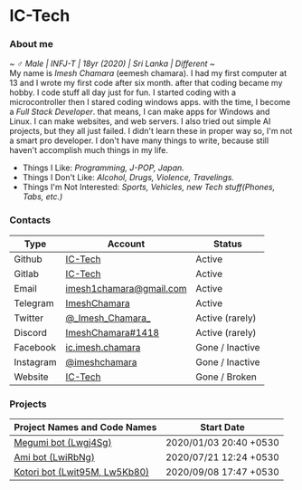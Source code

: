 # IC-Tech
### About me
*~ ♂️ Male | INFJ-T | 18yr (2020) | Sri Lanka | Different ~*<br>
My name is *Imesh Chamara* (eemesh chamara). I had my first computer at 13 and I wrote my first code after six month. after that coding became my hobby. I code stuff all day just for fun. I started coding with a microcontroller then I stared coding windows apps. with the time, I become a *Full Stack Developer*. that means, I can make apps for Windows and Linux. I can make websites, and web servers. I also tried out simple AI projects, but they all just failed. I didn't learn these in proper way so, I'm not a smart pro developer. I don't have many things to write, because still haven't accomplish much things in my life.

+ Things I Like: *Programming, J-POP, Japan.*
+ Things I Don't Like: *Alcohol, Drugs, Violence, Travelings.*
+ Things I'm Not Interested: *Sports, Vehicles, new Tech stuff(Phones, Tabs, etc.)*

### Contacts
| Type | Account | Status |
| ---- | ------- | ------ |
| Github | [IC-Tech](https://github.com/IC-Tech) | Active
| Gitlab | [IC-Tech](https://gitlab.com/IC-Tech) | Active
| Email | [imesh1chamara@gmail.com](mailto:imesh1chamara@gmail.com) | Active
| Telegram | [ImeshChamara](https://t.me/ImeshChamara) | Active
| Twitter | [@\_Imesh\_Chamara\_](https://twitter.com/_Imesh_Chamara_) | Active (rarely)
| Discord | [ImeshChamara#1418](https://discord.com/users/473941394474401813) | Active (rarely)
| Facebook | [ic.imesh.chamara](https://www.facebook.com/ic.imesh.chamara) | Gone / Inactive
| Instagram | [@imeshchamara](https://www.instagram.com/imeshchamara/) | Gone / Inactive
| Website | [IC-Tech](https://ic-tech.now.sh) | Gone / Broken


### Projects
Project Names and Code Names | Start Date
-- | --
[Megumi bot (Lwgj4Sg)](projects/megumi.html) | 2020/01/03 20:40 +0530
[Ami bot (LwiRbNg)](projects/ami.html) | 2020/07/21 12:24 +0530
[Kotori bot (Lwit95M, Lw5Kb80)](projects/kotori.html) | 2020/09/08 17:47 +0530
